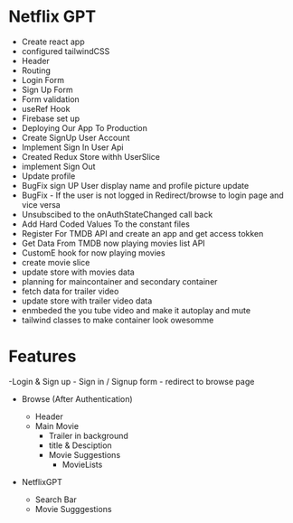 # Netflix GPT

- Create react app
- configured tailwindCSS
- Header
- Routing
- Login Form
- Sign Up Form
- Form validation
- useRef Hook
- Firebase set up
- Deploying Our App To Production
- Create SignUp User Account
- Implement Sign In User Api
- Created Redux Store withh UserSlice
- implement Sign Out
- Update profile
- BugFix sign UP User display name and profile picture update
- BugFix - If the user is not logged in Redirect/browse to login page and vice versa
- Unsubscibed to the onAuthStateChanged call back
- Add Hard Coded Values To the constant files
- Register For TMDB API and create an app and get access tokken
- Get Data From TMDB now playing movies list API
- CustomE hook for now playing movies
- create movie slice
- update store with movies data
- planning for maincontainer and secondary container
- fetch data for trailer video 
- update store with trailer video data
- enmbeded the you tube video and make it autoplay and mute
- tailwind classes to make container look owesomme
# Features
-Login & Sign up
    - Sign in / Signup form
    - redirect to browse page

- Browse (After Authentication)
    - Header
    - Main Movie
        - Trailer in background
        - title & Desciption
        - Movie Suggestions
            - MovieLists

- NetflixGPT
     - Search Bar
     - Movie Sugggestions